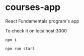 # courses-app

React Fundamentals program's app

To check it on localhost:3000

`npm i`

`npm run start`
